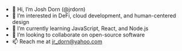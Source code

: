 - 👋 Hi, I’m Josh Dorn (@jrdorn)
- 👀 I’m interested in DeFi, cloud development, and human-centered design
- 🌱 I’m currently learning JavaScript, React, and Node.js
- 💞️ I’m looking to collaborate on open-source software
- 📫 Reach me at jr_dorn@yahoo.com


